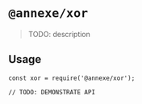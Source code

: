 # `@annexe/xor`

> TODO: description

## Usage

```
const xor = require('@annexe/xor');

// TODO: DEMONSTRATE API
```
